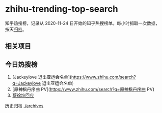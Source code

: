 # zhihu-trending-top-search

知乎热搜榜，记录从 2020-11-24
日开始的知乎热搜榜单。每小时抓取一次数据，按天[归档](./archives)。

## 相关项目

## 今日热搜榜

<!-- BEGIN -->
<!-- 最后更新时间 Tue Jul 04 2023 14:12:04 GMT+0800 (China Standard Time) -->

1. [Jackeylove 退出亚运会名单](https://www.zhihu.com/search?q=Jackeylove
   退出亚运会名单)
1. [原神枫丹序曲 PV](https://www.zhihu.com/search?q=原神枫丹序曲 PV)
1. [蔡徐坤回应](https://www.zhihu.com/search?q=蔡徐坤回应)

<!-- END -->

历史归档 [./archives](./archives)

